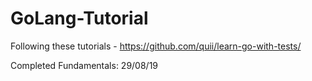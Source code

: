 # GoLang-Tutorial
Following these tutorials - https://github.com/quii/learn-go-with-tests/

Completed Fundamentals: 29/08/19
